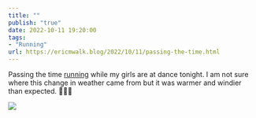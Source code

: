 ```yaml
---
title: ""
publish: "true"
date: 2022-10-11 19:20:00
tags:
- "Running"
url: https://ericmwalk.blog/2022/10/11/passing-the-time.html
---
```

Passing the time [running](http://www.strava.com/activities/7949272254) while my girls are at dance tonight. I am not sure where this change in weather came from but it was warmer and windier than expected. 🏃🏻‍♂️

![](https://ericmwalk.blog/uploads/2022/4f9cb79975.jpg)